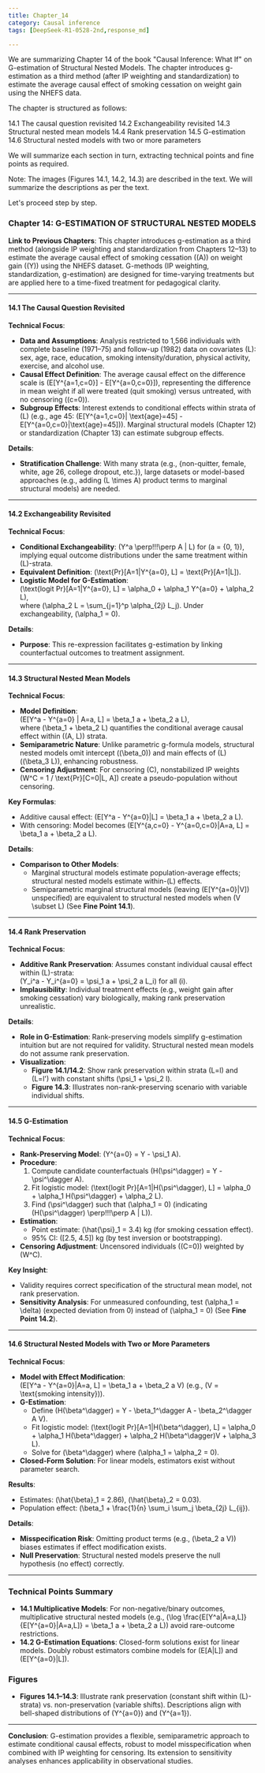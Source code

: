 ```yaml
---
title: Chapter_14
category: Causal inference
tags: [DeepSeek-R1-0528-2nd,response_md]

---
```

<think>
We are summarizing Chapter 14 of the book "Causal Inference: What If" on G-estimation of Structural Nested Models. The chapter introduces g-estimation as a third method (after IP weighting and standardization) to estimate the average causal effect of smoking cessation on weight gain using the NHEFS data.

The chapter is structured as follows:

14.1 The causal question revisited
14.2 Exchangeability revisited
14.3 Structural nested mean models
14.4 Rank preservation
14.5 G-estimation
14.6 Structural nested models with two or more parameters

We will summarize each section in turn, extracting technical points and fine points as required.

Note: The images (Figures 14.1, 14.2, 14.3) are described in the text. We will summarize the descriptions as per the text.

Let's proceed step by step.
</think>
### Chapter 14: G-ESTIMATION OF STRUCTURAL NESTED MODELS  
**Link to Previous Chapters**: This chapter introduces g-estimation as a third method (alongside IP weighting and standardization from Chapters 12–13) to estimate the average causal effect of smoking cessation (\(A\)) on weight gain (\(Y\)) using the NHEFS dataset. G-methods (IP weighting, standardization, g-estimation) are designed for time-varying treatments but are applied here to a time-fixed treatment for pedagogical clarity.  

---

#### 14.1 The Causal Question Revisited  
**Technical Focus**:  
- **Data and Assumptions**: Analysis restricted to 1,566 individuals with complete baseline (1971–75) and follow-up (1982) data on covariates \(L\): sex, age, race, education, smoking intensity/duration, physical activity, exercise, and alcohol use.  
- **Causal Effect Definition**: The average causal effect on the difference scale is \(E[Y^{a=1,c=0}] - E[Y^{a=0,c=0}]\), representing the difference in mean weight if all were treated (quit smoking) versus untreated, with no censoring (\(c=0\)).  
- **Subgroup Effects**: Interest extends to conditional effects within strata of \(L\) (e.g., age 45: \(E[Y^{a=1,c=0}| \text{age}=45] - E[Y^{a=0,c=0}|\text{age}=45]\)). Marginal structural models (Chapter 12) or standardization (Chapter 13) can estimate subgroup effects.  

**Details**:  
- **Stratification Challenge**: With many strata (e.g., {non-quitter, female, white, age 26, college dropout, etc.}), large datasets or model-based approaches (e.g., adding \(L \times A\) product terms to marginal structural models) are needed.  

---

#### 14.2 Exchangeability Revisited  
**Technical Focus**:  
- **Conditional Exchangeability**: \(Y^a \perp\!\!\!\perp A | L\) for \(a = \{0, 1\}\), implying equal outcome distributions under the same treatment within \(L\)-strata.  
- **Equivalent Definition**: \(\text{Pr}[A=1|Y^{a=0}, L] = \text{Pr}[A=1|L]\).  
- **Logistic Model for G-Estimation**:  
  \(\text{logit Pr}[A=1|Y^{a=0}, L] = \alpha_0 + \alpha_1 Y^{a=0} + \alpha_2 L\),  
  where \(\alpha_2 L = \sum_{j=1}^p \alpha_{2j} L_j\). Under exchangeability, \(\alpha_1 = 0\).  

**Details**:  
- **Purpose**: This re-expression facilitates g-estimation by linking counterfactual outcomes to treatment assignment.  

---

#### 14.3 Structural Nested Mean Models  
**Technical Focus**:  
- **Model Definition**:  
  \(E[Y^a - Y^{a=0} | A=a, L] = \beta_1 a + \beta_2 a L\),  
  where \(\beta_1 + \beta_2 L\) quantifies the conditional average causal effect within \((A, L)\) strata.  
- **Semiparametric Nature**: Unlike parametric g-formula models, structural nested models omit intercept (\(\beta_0\)) and main effects of \(L\) (\(\beta_3 L\)), enhancing robustness.  
- **Censoring Adjustment**: For censoring \(C\), nonstabilized IP weights \(W^C = 1 / \text{Pr}[C=0|L, A]\) create a pseudo-population without censoring.  

**Key Formulas**:  
- Additive causal effect: \(E[Y^a - Y^{a=0}|L] = \beta_1 a + \beta_2 a L\).  
- With censoring: Model becomes \(E[Y^{a,c=0} - Y^{a=0,c=0}|A=a, L] = \beta_1 a + \beta_2 a L\).  

**Details**:  
- **Comparison to Other Models**:  
  - Marginal structural models estimate population-average effects; structural nested models estimate within-\(L\) effects.  
  - Semiparametric marginal structural models (leaving \(E[Y^{a=0}|V]\) unspecified) are equivalent to structural nested models when \(V \subset L\) (See **Fine Point 14.1**).  

---

#### 14.4 Rank Preservation  
**Technical Focus**:  
- **Additive Rank Preservation**: Assumes constant individual causal effect within \(L\)-strata:  
  \(Y_i^a - Y_i^{a=0} = \psi_1 a + \psi_2 a L_i\) for all \(i\).  
- **Implausibility**: Individual treatment effects (e.g., weight gain after smoking cessation) vary biologically, making rank preservation unrealistic.  

**Details**:  
- **Role in G-Estimation**: Rank-preserving models simplify g-estimation intuition but are not required for validity. Structural nested mean models do not assume rank preservation.  
- **Visualization**:  
  - **Figure 14.1/14.2**: Show rank preservation within strata \(L=l\) and \(L=l'\) with constant shifts \(\psi_1 + \psi_2 l\).  
  - **Figure 14.3**: Illustrates non-rank-preserving scenario with variable individual shifts.  

---

#### 14.5 G-Estimation  
**Technical Focus**:  
- **Rank-Preserving Model**: \(Y^{a=0} = Y - \psi_1 A\).  
- **Procedure**:  
  1. Compute candidate counterfactuals \(H(\psi^\dagger) = Y - \psi^\dagger A\).  
  2. Fit logistic model: \(\text{logit Pr}[A=1|H(\psi^\dagger), L] = \alpha_0 + \alpha_1 H(\psi^\dagger) + \alpha_2 L\).  
  3. Find \(\psi^\dagger\) such that \(\alpha_1 = 0\) (indicating \(H(\psi^\dagger) \perp\!\!\!\perp A | L\)).  
- **Estimation**:  
  - Point estimate: \(\hat{\psi}_1 = 3.4\) kg (for smoking cessation effect).  
  - 95% CI: \([2.5, 4.5]\) kg (by test inversion or bootstrapping).  
- **Censoring Adjustment**: Uncensored individuals (\(C=0\)) weighted by \(W^C\).  

**Key Insight**:  
- Validity requires correct specification of the structural mean model, not rank preservation.  
- **Sensitivity Analysis**: For unmeasured confounding, test \(\alpha_1 = \delta\) (expected deviation from 0) instead of \(\alpha_1 = 0\) (See **Fine Point 14.2**).  

---

#### 14.6 Structural Nested Models with Two or More Parameters  
**Technical Focus**:  
- **Model with Effect Modification**:  
  \(E[Y^a - Y^{a=0}|A=a, L] = \beta_1 a + \beta_2 a V\) (e.g., \(V = \text{smoking intensity}\)).  
- **G-Estimation**:  
  - Define \(H(\beta^\dagger) = Y - \beta_1^\dagger A - \beta_2^\dagger A V\).  
  - Fit logistic model: \(\text{logit Pr}[A=1|H(\beta^\dagger), L] = \alpha_0 + \alpha_1 H(\beta^\dagger) + \alpha_2 H(\beta^\dagger)V + \alpha_3 L\).  
  - Solve for \(\beta^\dagger\) where \(\alpha_1 = \alpha_2 = 0\).  
- **Closed-Form Solution**: For linear models, estimators exist without parameter search.  

**Results**:  
- Estimates: \(\hat{\beta}_1 = 2.86\), \(\hat{\beta}_2 = 0.03\).  
- Population effect: \(\beta_1 + \frac{1}{n} \sum_i \sum_j \beta_{2j} L_{ij}\).  

**Details**:  
- **Misspecification Risk**: Omitting product terms (e.g., \(\beta_2 a V\)) biases estimates if effect modification exists.  
- **Null Preservation**: Structural nested models preserve the null hypothesis (no effect) correctly.  

---

### Technical Points Summary  
- **14.1 Multiplicative Models**: For non-negative/binary outcomes, multiplicative structural nested models (e.g., \(\log \frac{E[Y^a|A=a,L]}{E[Y^{a=0}|A=a,L]} = \beta_1 a + \beta_2 a L\)) avoid rare-outcome restrictions.  
- **14.2 G-Estimation Equations**: Closed-form solutions exist for linear models. Doubly robust estimators combine models for \(E[A|L]\) and \(E[Y^{a=0}|L]\).  

### Figures  
- **Figures 14.1–14.3**: Illustrate rank preservation (constant shift within \(L\)-strata) vs. non-preservation (variable shifts). Descriptions align with bell-shaped distributions of \(Y^{a=0}\) and \(Y^{a=1}\).  

---  
**Conclusion**: G-estimation provides a flexible, semiparametric approach to estimate conditional causal effects, robust to model misspecification when combined with IP weighting for censoring. Its extension to sensitivity analyses enhances applicability in observational studies.